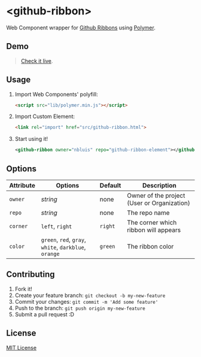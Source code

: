 # &lt;github-ribbon&gt;

Web Component wrapper for [Github Ribbons](https://github.com/blog/273-github-ribbons) using [Polymer](http://www.polymer-project.org/polymer.html).

## Demo

> [Check it live](http://nbluis.github.io/github-ribbon-element/index.html).

## Usage

1. Import Web Components' polyfill:

	```html
	<script src="lib/polymer.min.js"></script>
	```

2. Import Custom Element:

	```html
	<link rel="import" href="src/github-ribbon.html">
	```

3. Start using it!

	```xml
	<github-ribbon owner="nbluis" repo="github-ribbon-element"></github-ribbon>
	```

## Options

Attribute | Options  		  | Default                    | Description
---       | ---      		  | ---                        | ---
`owner`   | *string* 		  | none                       | Owner of the project (User or Organization)
`repo`    | *string*          | none   				       | The repo name
`corner`  | `left`, `right`   | `right`                    | The corner which ribbon will appears
`color`   | `green`, `red`, `gray`, `white`, `darkblue`, `orange` 		  | `green`                | The ribbon color

## Contributing

1. Fork it!
2. Create your feature branch: `git checkout -b my-new-feature`
3. Commit your changes: `git commit -m 'Add some feature'`
4. Push to the branch: `git push origin my-new-feature`
5. Submit a pull request :D

## License

[MIT License](http://opensource.org/licenses/MIT)